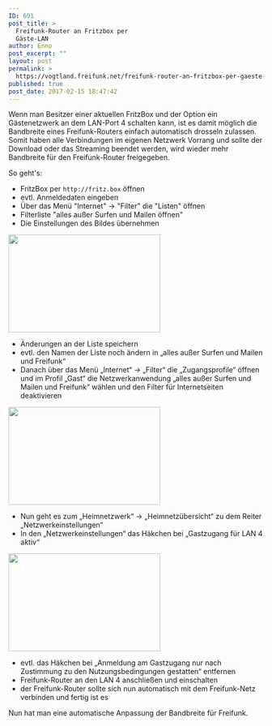 ```yaml
---
ID: 691
post_title: >
  Freifunk-Router an Fritzbox per
  Gäste-LAN
author: Enno
post_excerpt: ""
layout: post
permalink: >
  https://vogtland.freifunk.net/freifunk-router-an-fritzbox-per-gaeste-lan/
published: true
post_date: 2017-02-15 18:47:42
---
```

Wenn man Besitzer einer aktuellen FritzBox und der Option ein Gästenetzwerk an dem LAN-Port 4 schalten kann, ist es damit möglich die Bandbreite eines Freifunk-Routers einfach automatisch drosseln zulassen. Somit haben alle Verbindungen im eigenen Netzwerk Vorrang und sollte der Download oder das Streaming beendet werden, wird wieder mehr Bandbreite für den Freifunk-Router freigegeben.
<!--more-->

So geht's:

<ul>
<li>FritzBox per <code>http://fritz.box</code> öffnen</li>
<li>evtl. Anmeldedaten eingeben</li>
<li>Über das Menü "Internet" -&gt; "Filter" die "Listen" öffnen</li>
<li>Filterliste "alles außer Surfen und Mailen öffnen"</li>
<li>Die Einstellungen des Bildes übernehmen</li>
</ul>

<a href="https://vogtland.freifunk.net/wordpress/wp-content/uploads/2017/09/Fritz-01.png"><img src="https://vogtland.freifunk.net/wordpress/wp-content/uploads/2017/09/Fritz-01-300x193.png" alt="" width="300" height="193" class="aligncenter size-medium wp-image-912" /></a>

<ul>
<li>Änderungen an der Liste speichern</li>
<li>evtl. den Namen der Liste noch ändern in „alles außer Surfen und Mailen und Freifunk“</li>
<li>Danach über das Menü „Internet“ -&gt; „Filter“ die „Zugangsprofile“ öffnen und im Profil „Gast“ die Netzwerkanwendung „alles außer Surfen und Mailen und Freifunk“ wählen und den Filter für Internetseiten deaktivieren</li>
</ul>

<a href="https://vogtland.freifunk.net/wordpress/wp-content/uploads/2017/09/Fritz-02.png"><img src="https://vogtland.freifunk.net/wordpress/wp-content/uploads/2017/09/Fritz-02-300x193.png" alt="" width="300" height="193" class="aligncenter size-medium wp-image-913" /></a>

<ul>
<li>Nun geht es zum „Heimnetzwerk“ -&gt; „Heimnetzübersicht“ zu dem Reiter „Netzwerkeinstellungen“</li>
<li>In den „Netzwerkeinstellungen“ das Häkchen bei „Gastzugang für LAN 4 aktiv“</li>
</ul>

<a href="https://vogtland.freifunk.net/wordpress/wp-content/uploads/2017/09/Fritz-04.png"><img src="https://vogtland.freifunk.net/wordpress/wp-content/uploads/2017/09/Fritz-04-300x193.png" alt="" width="300" height="193" class="aligncenter size-medium wp-image-916" /></a>

<ul>
<li>evtl. das Häkchen bei „Anmeldung am Gastzugang nur nach Zustimmung zu den Nutzungsbedingungen gestatten“ entfernen</li>
<li>Freifunk-Router an den LAN 4 anschließen und einschalten</li>
<li><span class="s2">der Freifunk-Router sollte sich nun automatisch mit dem Freifunk-Netz verbinden und fertig ist es</li>
</ul>

Nun hat man eine automatische Anpassung der Bandbreite für Freifunk.